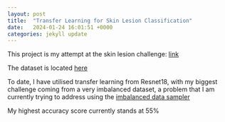 ```yaml
---
layout: post
title:  "Transfer Learning for Skin Lesion Classification"
date:   2024-01-24 16:01:51 +0000
categories: jekyll update
---
```

This project is my attempt at the skin lesion challenge: [link](https://challenge2018.isic-archive.com)

The dataset is located [here](https://dataverse.harvard.edu/dataset.xhtml?persistentId=doi:10.7910/DVN/DBW86T)

To date, I have utilised transfer learning from Resnet18, with my biggest challenge coming from a very imbalanced dataset, a problem that I am currently trying to address using the [imbalanced data sampler](https://github.com/ufoym/imbalanced-dataset-sampler)

My highest accuracy score currently stands at 55%

